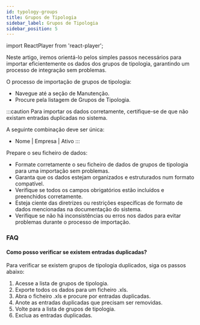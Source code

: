 ```yaml
---
id: typology-groups
title: Grupos de Tipologia
sidebar_label: Grupos de Tipologia
sidebar_position: 5
---
```


import ReactPlayer from 'react-player';

Neste artigo, iremos orientá-lo pelos simples passos necessários para importar eficientemente os dados dos grupos de tipologia, garantindo um processo de integração sem problemas.

O processo de importação de grupos de tipologia:

- Navegue até a seção de Manutenção.
- Procure pela listagem de Grupos de Tipologia.

<ReactPlayer controls muted url='/video/import-typology-group.mov' />

:::caution
Para importar os dados corretamente, certifique-se de que não existam entradas duplicadas no sistema.

A seguinte combinação deve ser única:

- Nome | Empresa | Ativo
  :::

Prepare o seu ficheiro de dados:

- Formate corretamente o seu ficheiro de dados de grupos de tipologia para uma importação sem problemas.
- Garanta que os dados estejam organizados e estruturados num formato compatível.
- Verifique se todos os campos obrigatórios estão incluídos e preenchidos corretamente.
- Esteja ciente das diretrizes ou restrições específicas de formato de dados mencionadas na documentação do sistema.
- Verifique se não há inconsistências ou erros nos dados para evitar problemas durante o processo de importação.

### FAQ

#### Como posso verificar se existem entradas duplicadas?

Para verificar se existem grupos de tipologia duplicados, siga os passos abaixo:

1. Acesse a lista de grupos de tipologia.
2. Exporte todos os dados para um ficheiro .xls.
3. Abra o ficheiro .xls e procure por entradas duplicadas.
4. Anote as entradas duplicadas que precisam ser removidas.
5. Volte para a lista de grupos de tipologia.
6. Exclua as entradas duplicadas.
